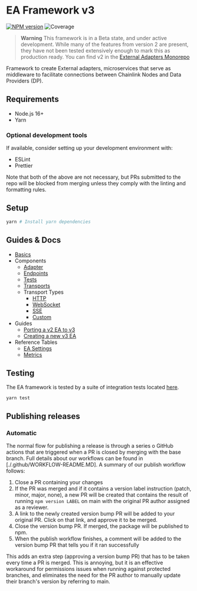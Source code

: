 # EA Framework v3

[![NPM version](https://img.shields.io/npm/v/@chainlink/external-adapter-framework.svg?style=flat)](https://www.npmjs.com/package/@chainlink/external-adapter-framework)
![Coverage](https://img.shields.io/badge/coverage-99.18%25-green)

> **Warning**
> This framework is in a Beta state, and under active development. While many of the features from version 2 are present, they have not been tested extensively enough to mark this as production ready. You can find v2 in the [External Adapters Monorepo](https://github.com/smartcontractkit/external-adapters-js)

Framework to create External adapters, microservices that serve as middleware to facilitate connections between Chainlink Nodes and Data Providers (DP).

## Requirements

- Node.js 16+
- Yarn

### Optional development tools

If available, consider setting up your development environment with:

- ESLint
- Prettier

Note that both of the above are not necessary, but PRs submitted to the repo will be blocked from merging unless they comply with the linting and formatting rules.

## Setup

```sh
yarn # Install yarn dependencies
```

## Guides & Docs

- [Basics](./docs/basics.md)
- Components
  - [Adapter](./docs/components/adapter.md)
  - [Endpoints](./docs/components/endpoints.md)
  - [Tests](./docs/components/tests.md)
  - [Transports](./docs/components/transports.md)
  - Transport Types
    - [HTTP](./docs/components/transport-types/http-transport.md)
    - [WebSocket](./docs/components/transport-types/websocket-transport.md)
    - [SSE](./docs/components/transport-types/sse-transport.md)
    - [Custom](./docs/components/transport-types/custom-transport.md)
- Guides
  - [Porting a v2 EA to v3](./docs/guides/porting-a-v2-ea-to-v3.md)
  - [Creating a new v3 EA](./docs/guides/creating-a-new-v3-ea.md)
- Reference Tables
  - [EA Settings](./docs//reference-tables/ea-settings.md)
  - [Metrics](./docs/reference-tables/metrics.md)

## Testing

The EA framework is tested by a suite of integration tests located [here](./test).

```
yarn test
```

## Publishing releases

### Automatic

The normal flow for publishing a release is through a series o GitHub actions that are triggered when a PR is closed by merging with the base branch. Full details about our workflows can be found in [./.github/WORKFLOW-README.MD]. A summary of our publish workflow follows:

1. Close a PR containing your changes
2. If the PR was merged and if it contains a version label instruction (patch, minor, major, none), a new PR will be created that contains the result of running `npm version LABEL` on main with the original PR author assigned as a reviewer.
3. A link to the newly created version bump PR will be added to your original PR. Click on that link, and approve it to be merged.
4. Close the version bump PR. If merged, the package will be published to npm.
5. When the publish workflow finishes, a comment will be added to the version bump PR that tells you if it ran successfully

This adds an extra step (approving a version bump PR) that has to be taken every time a PR is merged. This is annoying, but it is an effective workaround for permissions issues when running against protected branches, and eliminates the need for the PR author to manually update their branch's version by referring to main.
